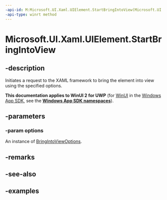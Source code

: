 ```yaml
---
-api-id: M:Microsoft.UI.Xaml.UIElement.StartBringIntoView(Microsoft.UI.Xaml.BringIntoViewOptions)
-api-type: winrt method
---
```


<!-- Method syntax.
public void UIElement.StartBringIntoView(BringIntoViewOptions options)
-->

# Microsoft.UI.Xaml.UIElement.StartBringIntoView


## -description

Initiates a request to the XAML framework to bring the element into view using the specified options.

**This documentation applies to WinUI 2 for UWP** (for [WinUI](/windows/apps/winui/winui3/) in the [Windows App SDK](/windows/apps/windows-app-sdk/), see the **[Windows App SDK namespaces](/windows/windows-app-sdk/api/winrt/)**).

## -parameters

### -param options

An instance of [BringIntoViewOptions](bringintoviewoptions.md).

## -remarks

## -see-also

## -examples


